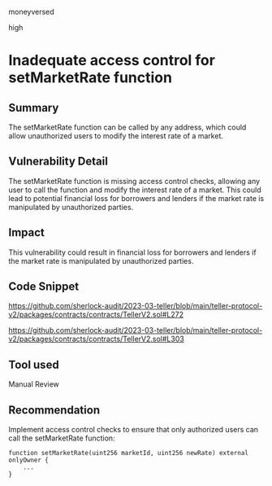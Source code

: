 moneyversed

high

# Inadequate access control for setMarketRate function

## Summary

The setMarketRate function can be called by any address, which could allow unauthorized users to modify the interest rate of a market.

## Vulnerability Detail

The setMarketRate function is missing access control checks, allowing any user to call the function and modify the interest rate of a market. This could lead to potential financial loss for borrowers and lenders if the market rate is manipulated by unauthorized parties.

## Impact

This vulnerability could result in financial loss for borrowers and lenders if the market rate is manipulated by unauthorized parties.

## Code Snippet

https://github.com/sherlock-audit/2023-03-teller/blob/main/teller-protocol-v2/packages/contracts/contracts/TellerV2.sol#L272

https://github.com/sherlock-audit/2023-03-teller/blob/main/teller-protocol-v2/packages/contracts/contracts/TellerV2.sol#L303

## Tool used

Manual Review

## Recommendation

Implement access control checks to ensure that only authorized users can call the setMarketRate function:

```solidity
function setMarketRate(uint256 marketId, uint256 newRate) external onlyOwner {
    ...
}
```
